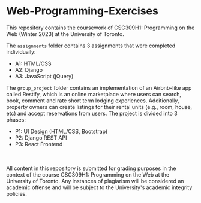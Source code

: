 # Web-Programming-Exercises

This repository contains the coursework of CSC309H1: Programming on the Web (Winter 2023) at the University of Toronto.

The `assignments` folder contains 3 assignments that were completed individually:  
* A1: HTML/CSS
* A2: Django
* A3: JavaScript (jQuery)

The `group_project` folder contains an implementation of an Airbnb-like app called Restify, which is an online marketplace where users can search, book, comment and rate short term lodging experiences. Additionally, property owners can create listings for their rental units (e.g., room, house, etc) and accept reservations from users. The project is divided into 3 phases:
* P1: UI Design (HTML/CSS, Bootstrap)
* P2: Django REST API
* P3: React Frontend

<br></br>
All content in this repository is submitted for grading purposes in the context of the course CSC309H1: Programming on the Web at the University of Toronto. Any instances of plagiarism will be considered an academic offense and will be subject to the University's academic integrity policies.
 
